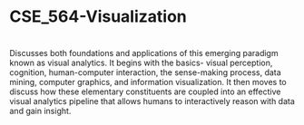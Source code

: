 # CSE_564-Visualization
#
#
Discusses both foundations and applications of this emerging paradigm known as visual analytics. It begins with the basics- visual perception, cognition, human-computer interaction, the sense-making process, data mining, computer graphics, and information visualization. It then moves to discuss how these elementary constituents are coupled into an effective visual analytics pipeline that allows humans to interactively reason with data and gain insight.
